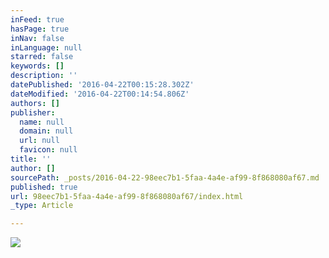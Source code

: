 ```yaml
---
inFeed: true
hasPage: true
inNav: false
inLanguage: null
starred: false
keywords: []
description: ''
datePublished: '2016-04-22T00:15:28.302Z'
dateModified: '2016-04-22T00:14:54.806Z'
authors: []
publisher:
  name: null
  domain: null
  url: null
  favicon: null
title: ''
author: []
sourcePath: _posts/2016-04-22-98eec7b1-5faa-4a4e-af99-8f868080af67.md
published: true
url: 98eec7b1-5faa-4a4e-af99-8f868080af67/index.html
_type: Article

---
```

![](https://the-grid-user-content.s3-us-west-2.amazonaws.com/fcc3eeb9-bbf0-4ec5-965f-68cfcf4e07a5.jpg)